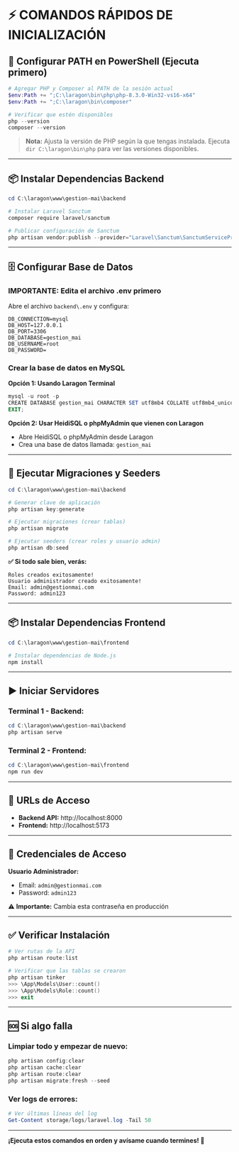 # ⚡ COMANDOS RÁPIDOS DE INICIALIZACIÓN

## 🔧 Configurar PATH en PowerShell (Ejecuta primero)

```powershell
# Agregar PHP y Composer al PATH de la sesión actual
$env:Path += ";C:\laragon\bin\php\php-8.3.0-Win32-vs16-x64"
$env:Path += ";C:\laragon\bin\composer"

# Verificar que estén disponibles
php --version
composer --version
```

> **Nota:** Ajusta la versión de PHP según la que tengas instalada. 
> Ejecuta `dir C:\laragon\bin\php` para ver las versiones disponibles.

---

## 📦 Instalar Dependencias Backend

```powershell
cd C:\laragon\www\gestion-mai\backend

# Instalar Laravel Sanctum
composer require laravel/sanctum

# Publicar configuración de Sanctum
php artisan vendor:publish --provider="Laravel\Sanctum\SanctumServiceProvider"
```

---

## 🗄️ Configurar Base de Datos

### IMPORTANTE: Edita el archivo .env primero

Abre el archivo `backend\.env` y configura:

```env
DB_CONNECTION=mysql
DB_HOST=127.0.0.1
DB_PORT=3306
DB_DATABASE=gestion_mai
DB_USERNAME=root
DB_PASSWORD=
```

### Crear la base de datos en MySQL

**Opción 1: Usando Laragon Terminal**
```powershell
mysql -u root -p
CREATE DATABASE gestion_mai CHARACTER SET utf8mb4 COLLATE utf8mb4_unicode_ci;
EXIT;
```

**Opción 2: Usar HeidiSQL o phpMyAdmin que vienen con Laragon**
- Abre HeidiSQL o phpMyAdmin desde Laragon
- Crea una base de datos llamada: `gestion_mai`

---

## 🚀 Ejecutar Migraciones y Seeders

```powershell
cd C:\laragon\www\gestion-mai\backend

# Generar clave de aplicación
php artisan key:generate

# Ejecutar migraciones (crear tablas)
php artisan migrate

# Ejecutar seeders (crear roles y usuario admin)
php artisan db:seed
```

**✅ Si todo sale bien, verás:**
```
Roles creados exitosamente!
Usuario administrador creado exitosamente!
Email: admin@gestionmai.com
Password: admin123
```

---

## 📦 Instalar Dependencias Frontend

```powershell
cd C:\laragon\www\gestion-mai\frontend

# Instalar dependencias de Node.js
npm install
```

---

## ▶️ Iniciar Servidores

### Terminal 1 - Backend:
```powershell
cd C:\laragon\www\gestion-mai\backend
php artisan serve
```

### Terminal 2 - Frontend:
```powershell
cd C:\laragon\www\gestion-mai\frontend
npm run dev
```

---

## 🎯 URLs de Acceso

- **Backend API:** http://localhost:8000
- **Frontend:** http://localhost:5173

---

## 🔐 Credenciales de Acceso

**Usuario Administrador:**
- Email: `admin@gestionmai.com`
- Password: `admin123`

⚠️ **Importante:** Cambia esta contraseña en producción

---

## ✅ Verificar Instalación

```powershell
# Ver rutas de la API
php artisan route:list

# Verificar que las tablas se crearon
php artisan tinker
>>> \App\Models\User::count()
>>> \App\Models\Role::count()
>>> exit
```

---

## 🆘 Si algo falla

### Limpiar todo y empezar de nuevo:
```powershell
php artisan config:clear
php artisan cache:clear
php artisan route:clear
php artisan migrate:fresh --seed
```

### Ver logs de errores:
```powershell
# Ver últimas líneas del log
Get-Content storage/logs/laravel.log -Tail 50
```

---

**¡Ejecuta estos comandos en orden y avísame cuando termines! 🚀**
